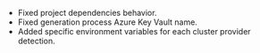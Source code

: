- Fixed project dependencies behavior.
- Fixed generation process Azure Key Vault name.
- Added specific environment variables for each cluster provider detection.
